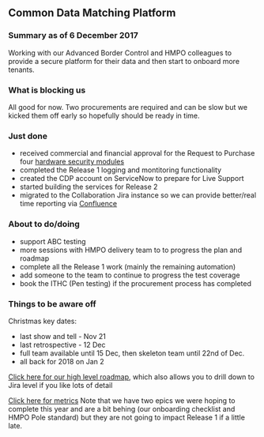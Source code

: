 ## Common Data Matching Platform

### Summary as of 6 December 2017
Working with our Advanced Border Control and HMPO colleagues to provide a secure platform for their data and then start to onboard more tenants.

### What is blocking us
All good for now. Two procurements are required and can be slow but we kicked them off early so hopefully should be ready in time.

### Just done
- received commercial and financial approval for the Request to Purchase four [hardware security modules](https://hsm.utimaco.com/products/general-purpose-hsm/securityserver-se-gen2/)
- completed the Release 1 logging and montitoring functionality
- created the CDP account on ServiceNow to prepare for Live Support
- started building the services for Release 2
- migrated to the Collaboration Jira instance so we can provide better/real time reporting via [Confluence](https://collaboration.homeoffice.gov.uk/display/CDP/Reporting+Dashboard)

### About to do/doing
- support ABC testing
- more sessions with HMPO delivery team to to progress the plan and roadmap
- complete all the Release 1 work (mainly the remaining automation)
- add someone to the team to continue to progress the test coverage
- book the ITHC (Pen testing) if the procurement process has completed

### Things to be aware off
Christmas key dates:
- last show and tell - Nov 21
- last retrospective - 12 Dec
- full team available until 15 Dec, then skeleton team until 22nd of Dec.
- all back for 2018 on Jan 2


[Click here for our high level roadmap](https://collaboration.homeoffice.gov.uk/display/CDP/A.+Roadmap), which also allows you to drill down to Jira level if you like lots of detail

[Click here for metrics](metrics.html)
Note that we have two epics we were hoping to complete this year and are a bit behing (our onboarding checklist and HMPO Pole standard) but they are not going to impact Release 1 if a little late.
